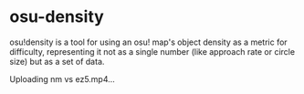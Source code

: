 # osu-density
osu!density is a tool for using an osu! map's object density as a metric for difficulty, representing it not as a single number (like approach rate or circle size) but as a set of data.

Uploading nm vs ez5.mp4…
